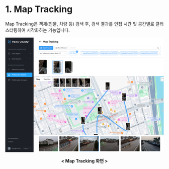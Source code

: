 # 1. Map Tracking

Map Tracking은 객체(인물, 차량 등) 검색 후, 검색 결과를 인접 시간 및 공간별로 클러스터링하여 시각화하는 기능입니다.


![MetaVision2 Similar Search](./images/metavision2_map_tracking1.png)
<center><b>< Map Tracking 화면 ></b></center>


